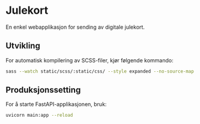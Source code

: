 # Julekort

En enkel webapplikasjon for sending av digitale julekort.

## Utvikling

For automatisk kompilering av SCSS-filer, kjør følgende kommando:

```bash
sass --watch static/scss/:static/css/ --style expanded --no-source-map
```

## Produksjonssetting

For å starte FastAPI-applikasjonen, bruk:

```bash
uvicorn main:app --reload
```
